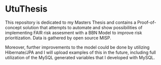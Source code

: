 # UtuThesis
This repository is dedicated to my Masters Thesis and contains a Proof-of-concept solution that attempts to automate and show possibilities of implementing FAIR risk assesment with a BBN Model to improve risk prioritization. Data is gathered by open source MISP.  

Moreover, further improvements to the model could be done by utilizing Hibernate/JPA and I will upload examples of this in the future, including full utilization of the MySQL generated variables that I developed with MySQL.
